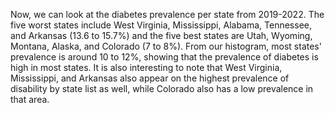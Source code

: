 Now, we can look at the diabetes prevalence per state from 2019-2022. The five worst states include West Virginia, Mississippi, Alabama, Tennessee, and Arkansas (13.6 to 15.7%) and the five best states are Utah, Wyoming, Montana, Alaska, and Colorado (7 to 8%). From our histogram, most states' prevalence is around 10 to 12%, showing that the prevalence of diabetes is high in most states. It is also interesting to note that West Virginia, Mississippi, and Arkansas also appear on the highest prevalence of disability by state list as well, while Colorado also has a low prevalence in that area. 
